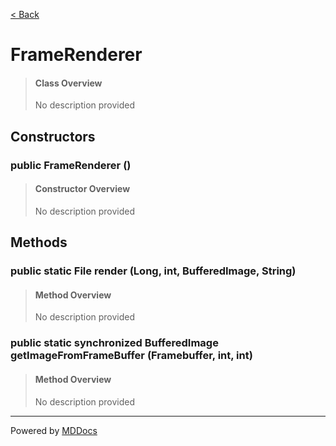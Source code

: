[< Back](README.md)
# FrameRenderer #
>#### Class Overview ####
>No description provided
## Constructors ##
### public FrameRenderer () ###
>#### Constructor Overview ####
>No description provided
>
## Methods ##
### public static File render (Long, int, BufferedImage, String) ###
>#### Method Overview ####
>No description provided
>
### public static synchronized BufferedImage getImageFromFrameBuffer (Framebuffer, int, int) ###
>#### Method Overview ####
>No description provided
>

---
Powered by [MDDocs](https://github.com/VRCube/MDDocs)